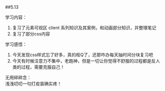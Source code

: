 ##5.13

学习内容：  
1. 复习了元素可视区 client 系列知识及其案例，和动画部分知识，并整理笔记
2. 复习了部分css内容
   
学习感悟：  
1. 今天发现css样式忘了好多，真的栓Q了，还那咋办每天抽时间分块复习吧  
2. 今天有时候注意力不集中，老跑神，但是一切让你觉得不舒服的过程都是反人类的过程，需要克服自己！
 
无用碎碎念：  
浅浅叨叨一句打疫苗确实疼！
